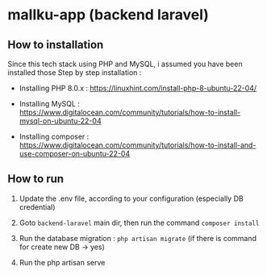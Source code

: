 # mallku-app (backend laravel)

## How to installation

Since this tech stack using PHP and MySQL, i assumed you have been installed those
Step by step installation :

- Installing PHP 8.0.x : https://linuxhint.com/install-php-8-ubuntu-22-04/

- Installing MySQL : https://www.digitalocean.com/community/tutorials/how-to-install-mysql-on-ubuntu-22-04

- Installing composer : https://www.digitalocean.com/community/tutorials/how-to-install-and-use-composer-on-ubuntu-22-04



## How to run

1. Update the .env file, according to your configuration (especially DB credential)
2. Goto `backend-laravel` main dir, then run the command `composer install`

3. Run the database migration : `php artisan migrate` (if there is command for create new DB -> yes)
4. Run the php artisan serve


